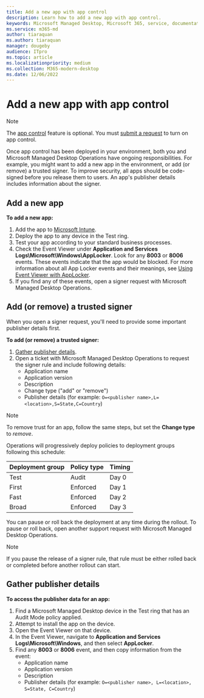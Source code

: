 ```yaml
---
title: Add a new app with app control
description: Learn how to add a new app with app control.
keywords: Microsoft Managed Desktop, Microsoft 365, service, documentation
ms.service: m365-md
author: tiaraquan
ms.author: tiaraquan
manager: dougeby
audience: ITpro
ms.topic: article
ms.localizationpriority: medium
ms.collection: M365-modern-desktop
ms.date: 12/06/2022
---
```


# Add a new app with app control

> [!NOTE]
> The [app control](../prepare/app-control.md) feature is optional. You must [submit a request](../operate/support-request.md) to turn on app control.

Once app control has been deployed in your environment, both you and Microsoft Managed Desktop Operations have ongoing responsibilities. For example, you might want to add a new app in the environment, or add (or remove) a trusted signer. To improve security, all apps should be code-signed before you release them to users. An app's publisher details includes information about the signer.

## Add a new app

**To add a new app:**

1. Add the app to [Microsoft Intune](/mem/intune/apps/apps-win32-app-management).
1. Deploy the app to any device in the Test ring.
1. Test your app according to your standard business processes.
1. Check the Event Viewer under **Application and Services Logs\Microsoft\Windows\AppLocker**. Look for any **8003** or **8006** events. These events indicate that the app would be blocked. For more information about all App Locker events and their meanings, see [Using Event Viewer with AppLocker](/windows/security/threat-protection/windows-defender-application-control/applocker/using-event-viewer-with-applocker).
1. If you find any of these events, open a signer request with Microsoft Managed Desktop Operations.

## Add (or remove) a trusted signer

When you open a signer request, you'll need to provide some important publisher details first.

**To add (or remove) a trusted signer:**

1. [Gather publisher details](#gather-publisher-details).
1. Open a ticket with Microsoft Managed Desktop Operations to request the signer rule and include following details:  
    - Application name
    - Application version
    - Description
    - Change type ("add" or "remove")  
    - Publisher details (for example: `O=<publisher name>,L=<location>,S=State,C=Country`)

> [!NOTE]
> To remove trust for an app, follow the same steps, but set the **Change type** to *remove*.

Operations will progressively deploy policies to deployment groups following this schedule:

|Deployment group|Policy type|Timing|
|---|---|---|
|Test|Audit|Day 0|
|First|Enforced|Day 1|
|Fast|Enforced|Day 2|
|Broad|Enforced|Day 3|

You can pause or roll back the deployment at any time during the rollout. To pause or roll back, open another support request with Microsoft Managed Desktop Operations.

> [!NOTE]
> If you pause the release of a signer rule, that rule must be either rolled back or completed before another rollout can start.

## Gather publisher details

**To access the publisher data for an app:**

1. Find a Microsoft Managed Desktop device in the Test ring that has an Audit Mode policy applied.
1. Attempt to install the app on the device.
1. Open the Event Viewer on that device.
1. In the Event Viewer, navigate to **Application and Services Logs\Microsoft\Windows**, and then select **AppLocker**.
1. Find any **8003** or **8006** event, and then copy information from the event:
    - Application name
    - Application version
    - Description
    - Publisher details (for example: `O=<publisher name>, L=<location>, S=State, C=Country`)
